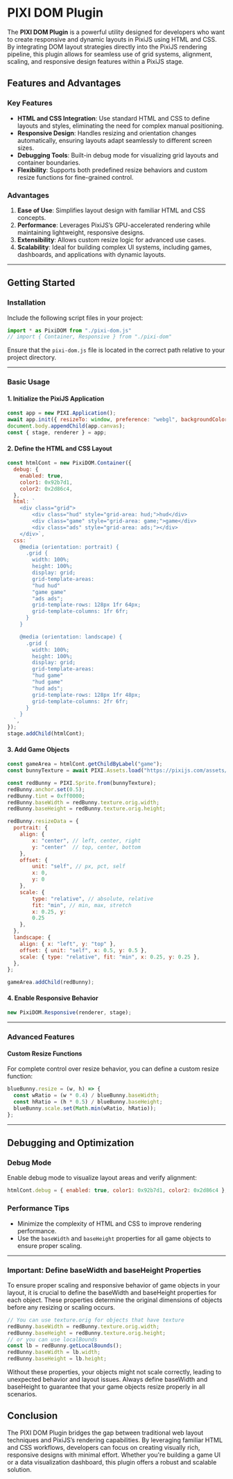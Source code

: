 # PIXI DOM Plugin

The **PIXI DOM Plugin** is a powerful utility designed for developers who want to create responsive and dynamic layouts in PixiJS using HTML and CSS. By integrating DOM layout strategies directly into the PixiJS rendering pipeline, this plugin allows for seamless use of grid systems, alignment, scaling, and responsive design features within a PixiJS stage.

## Features and Advantages

### Key Features
- **HTML and CSS Integration**: Use standard HTML and CSS to define layouts and styles, eliminating the need for complex manual positioning.
- **Responsive Design**: Handles resizing and orientation changes automatically, ensuring layouts adapt seamlessly to different screen sizes.
- **Debugging Tools**: Built-in debug mode for visualizing grid layouts and container boundaries.
- **Flexibility**: Supports both predefined resize behaviors and custom resize functions for fine-grained control.

### Advantages
1. **Ease of Use**: Simplifies layout design with familiar HTML and CSS concepts.
2. **Performance**: Leverages PixiJS’s GPU-accelerated rendering while maintaining lightweight, responsive designs.
3. **Extensibility**: Allows custom resize logic for advanced use cases.
4. **Scalability**: Ideal for building complex UI systems, including games, dashboards, and applications with dynamic layouts.

---

## Getting Started

### Installation

Include the following script files in your project:

```js
import * as PixiDOM from "./pixi-dom.js"
// import { Container, Responsive } from "./pixi-dom"
```

Ensure that the `pixi-dom.js` file is located in the correct path relative to your project directory.

---

### Basic Usage

#### 1. Initialize the PixiJS Application
```javascript
const app = new PIXI.Application();
await app.init({ resizeTo: window, preference: "webgl", backgroundColor: 0x2c3e50 });
document.body.appendChild(app.canvas);
const { stage, renderer } = app;
```

#### 2. Define the HTML and CSS Layout
```javascript
const htmlCont = new PixiDOM.Container({
  debug: {
    enabled: true,
    color1: 0x92b7d1,
    color2: 0x2d86c4,
  },
  html: `
    <div class="grid">
        <div class="hud" style="grid-area: hud;">hud</div>
        <div class="game" style="grid-area: game;">game</div>
        <div class="ads" style="grid-area: ads;"></div>
    </div>`,
  css: `
    @media (orientation: portrait) {
      .grid {
        width: 100%;
        height: 100%;
        display: grid;
        grid-template-areas:
        "hud hud"
        "game game"
        "ads ads";
        grid-template-rows: 128px 1fr 64px;
        grid-template-columns: 1fr 6fr;
      }
    }

    @media (orientation: landscape) {
      .grid {
        width: 100%;
        height: 100%;
        display: grid;
        grid-template-areas:
        "hud game"
        "hud game"
        "hud ads";
        grid-template-rows: 128px 1fr 48px;
        grid-template-columns: 2fr 6fr;
      }
    }
  `,
});
stage.addChild(htmlCont);
```

#### 3. Add Game Objects
```javascript
const gameArea = htmlCont.getChildByLabel("game");
const bunnyTexture = await PIXI.Assets.load("https://pixijs.com/assets/bunny.png");

const redBunny = PIXI.Sprite.from(bunnyTexture);
redBunny.anchor.set(0.5);
redBunny.tint = 0xff0000;
redBunny.baseWidth = redBunny.texture.orig.width;
redBunny.baseHeight = redBunny.texture.orig.height;

redBunny.resizeData = {
  portrait: {
    align: { 
        x: "center", // left, center, right
        y: "center"  // top, center, bottom
    }, 
    offset: { 
        unit: "self", // px, pct, self
        x: 0, 
        y: 0 
    },
    scale: { 
        type: "relative", // absolute, relative
        fit: "min", // min, max, stretch
        x: 0.25, y: 
        0.25 
    },
  },
  landscape: {
    align: { x: "left", y: "top" },
    offset: { unit: "self", x: 0.5, y: 0.5 },
    scale: { type: "relative", fit: "min", x: 0.25, y: 0.25 },
  },  
};

gameArea.addChild(redBunny);
```

#### 4. Enable Responsive Behavior
```javascript
new PixiDOM.Responsive(renderer, stage);
```

---

### Advanced Features

#### Custom Resize Functions
For complete control over resize behavior, you can define a custom resize function:
```javascript
blueBunny.resize = (w, h) => {
  const wRatio = (w * 0.4) / blueBunny.baseWidth;
  const hRatio = (h * 0.5) / blueBunny.baseHeight;
  blueBunny.scale.set(Math.min(wRatio, hRatio));
};
```

---

## Debugging and Optimization

### Debug Mode
Enable debug mode to visualize layout areas and verify alignment:
```javascript
htmlCont.debug = { enabled: true, color1: 0x92b7d1, color2: 0x2d86c4 };
```

### Performance Tips
- Minimize the complexity of HTML and CSS to improve rendering performance.
- Use the `baseWidth` and `baseHeight` properties for all game objects to ensure proper scaling.

---

### Important: Define baseWidth and baseHeight Properties
To ensure proper scaling and responsive behavior of game objects in your layout, it is crucial to define the baseWidth and baseHeight properties for each object. These properties determine the original dimensions of objects before any resizing or scaling occurs.

```javascript
// You can use texture.orig for objects that have texture
redBunny.baseWidth = redBunny.texture.orig.width;
redBunny.baseHeight = redBunny.texture.orig.height;
// or you can use localBounds
const lb = redBunny.getLocalBounds();
redBunny.baseWidth = lb.width;
redBunny.baseHeight = lb.height;
```

Without these properties, your objects might not scale correctly, leading to unexpected behavior and layout issues. Always define baseWidth and baseHeight to guarantee that your game objects resize properly in all scenarios.


## Conclusion
The PIXI DOM Plugin bridges the gap between traditional web layout techniques and PixiJS’s rendering capabilities. By leveraging familiar HTML and CSS workflows, developers can focus on creating visually rich, responsive designs with minimal effort. Whether you're building a game UI or a data visualization dashboard, this plugin offers a robust and scalable solution.

